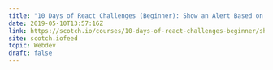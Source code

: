 ```yaml
---
title: "10 Days of React Challenges (Beginner): Show an Alert Based on an Input"
date: 2019-05-10T13:57:16Z
link: https://scotch.io/courses/10-days-of-react-challenges-beginner/show-an-alert-based-on-an-input?utm_medium=RSS&utm_source=hune
site: scotch.iofeed
topic: Webdev
draft: false
---
```


